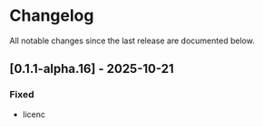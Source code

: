 # Changelog

All notable changes since the last release are documented below.

## [0.1.1-alpha.16] - 2025-10-21

### Fixed
- licenc

